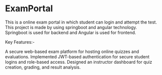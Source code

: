 # ExamPortal
This is a online exam portal in which student can login and attempt the test. This project is made by using springboot and angular technology.
Springboot is used for backend and Angular is used for frontend.

 Key Features:-

A secure web-based exam platform for hosting online quizzes and evaluations.
Implemented JWT-based authentication for secure student logins and role-based access.
Designed an instructor dashboard for quiz creation, grading, and result analysis.
